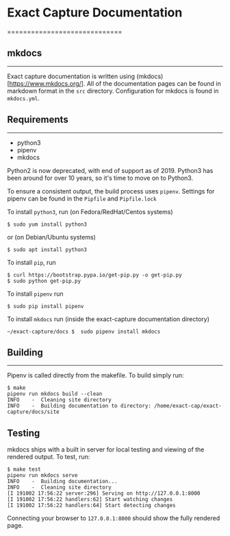 # Exact Capture Documentation
=============================

## mkdocs
---------------
Exact capture documentation is written using (mkdocs)[https://www.mkdocs.org/].
All of the documentation pages can be found in markdown format in the `src` directory.
Configuration for mkdocs is found in `mkdocs.yml`.

## Requirements
---------------
- python3
- pipenv
- mkdocs

Python2 is now deprecated, with end of support as of 2019.
Python3 has been around for over 10 years, so it's time to move on to Python3.

To ensure a consistent output, the build process uses `pipenv`.
Settings for pipenv can be found in the `Pipfile` and `Pipfile.lock`

To install `python3`, run (on Fedora/RedHat/Centos systems)
```
$ sudo yum install python3
```

or  (on Debian/Ubuntu systems)

```
$ sudo apt install python3
```


To install `pip`, run
```
$ curl https://bootstrap.pypa.io/get-pip.py -o get-pip.py
$ sudo python get-pip.py
```

To install `pipenv` run
```
$ sudo pip install pipenv
```

To install `mkdocs` run (inside the exact-capture documentation directory)
```
~/exact-capture/docs $  sudo pipenv install mkdocs
```


## Building
-----------
Pipenv is called directly from the makefile. To build simply run:

```
$ make
pipenv run mkdocs build --clean
INFO    -  Cleaning site directory
INFO    -  Building documentation to directory: /home/exact-cap/exact-capture/docs/site
```

## Testing
mkdocs ships with a built in server for local testing and viewing of the rendered output.
To test, run:

```
$ make test
pipenv run mkdocs serve
INFO    -  Building documentation...
INFO    -  Cleaning site directory
[I 191002 17:56:22 server:296] Serving on http://127.0.0.1:8000
[I 191002 17:56:22 handlers:62] Start watching changes
[I 191002 17:56:22 handlers:64] Start detecting changes
```

Connecting your browser to `127.0.0.1:8000` should show the fully rendered page.
